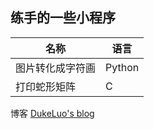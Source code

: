 
## 练手的一些小程序


| 名称            | 语言       |
|----------------|------------|
| 图片转化成字符画  |Python		|
| 打印蛇形矩阵     |C			  |




博客 [DukeLuo's blog](http://dukeluo.com/)
